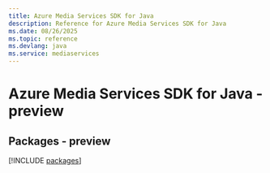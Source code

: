```yaml
---
title: Azure Media Services SDK for Java
description: Reference for Azure Media Services SDK for Java
ms.date: 08/26/2025
ms.topic: reference
ms.devlang: java
ms.service: mediaservices
---
```

# Azure Media Services SDK for Java - preview
## Packages - preview
[!INCLUDE [packages](media-services-index.md)]
